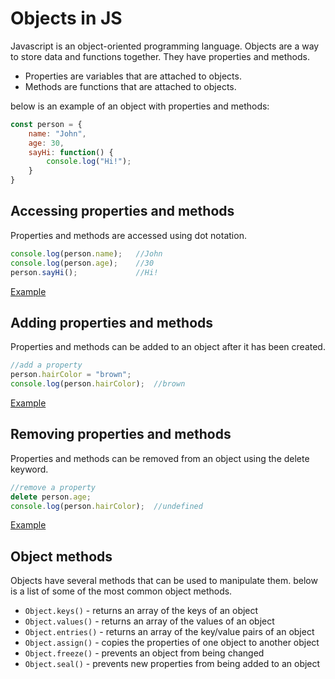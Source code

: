 # Objects in JS
Javascript is an object-oriented programming language. Objects are a way to store data and functions together. They have properties and methods.
* Properties are variables that are attached to objects. 
* Methods are functions that are attached to objects. 

below is an example of an object with properties and methods: 
```javascript
const person = {
    name: "John",
    age: 30,
    sayHi: function() {
        console.log("Hi!");
    }
}
```
## Accessing properties and methods
Properties and methods are accessed using dot notation. 
```javascript
console.log(person.name);   //John
console.log(person.age);    //30
person.sayHi();             //Hi!
```
[Example](index.html#L10)

## Adding properties and methods
Properties and methods can be added to an object after it has been created. 
```javascript
//add a property
person.hairColor = "brown";
console.log(person.hairColor);  //brown
```
[Example](index.html#L26)

## Removing properties and methods
Properties and methods can be removed from an object using the delete keyword. 
```javascript
//remove a property
delete person.age;
console.log(person.hairColor);  //undefined
```
[Example](index.html#L29)


## Object methods
Objects have several methods that can be used to manipulate them. below is a list of some of the most common object methods.
* `Object.keys()` - returns an array of the keys of an object
* `Object.values()` - returns an array of the values of an object
* `Object.entries()` - returns an array of the key/value pairs of an object
* `Object.assign()` - copies the properties of one object to another object
* `Object.freeze()` - prevents an object from being changed
* `Object.seal()` - prevents new properties from being added to an object


